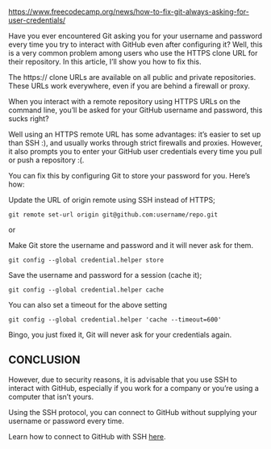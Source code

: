 https://www.freecodecamp.org/news/how-to-fix-git-always-asking-for-user-credentials/

Have you ever encountered Git asking you for your username and password every time you try to interact with GitHub even after configuring it? Well, this is a very common problem among users who use the HTTPS clone URL for their repository. In this article, I’ll show you how to fix this.

The https:// clone URLs are available on all public and private repositories. These URLs work everywhere, even if you are behind a firewall or proxy.

When you interact with a remote repository using HTTPS URLs on the command line, you’ll be asked for your GitHub username and password, this sucks right?

Well using an HTTPS remote URL has some advantages: it’s easier to set up than SSH :), and usually works through strict firewalls and proxies. However, it also prompts you to enter your GitHub user credentials every time you pull or push a repository :(.

You can fix this by configuring Git to store your password for you.
Here’s how:

Update the URL of origin remote using SSH instead of HTTPS;


    git remote set-url origin git@github.com:username/repo.git

or

Make Git store the username and password and it will never ask for them.


    git config --global credential.helper store

Save the username and password for a session (cache it);


    git config --global credential.helper cache


You can also set a timeout for the above setting


    git config --global credential.helper 'cache --timeout=600'


Bingo, you just fixed it, Git will never ask for your credentials again.


## CONCLUSION
However, due to security reasons, it is advisable that you use SSH to interact with GitHub, especially if you work for a company or you’re using a computer that isn’t yours.

Using the SSH protocol, you can connect to GitHub without supplying your username or password every time.

Learn how to connect to GitHub with SSH [here](https://help.github.com/en/github/authenticating-to-github/connecting-to-github-with-ssh).